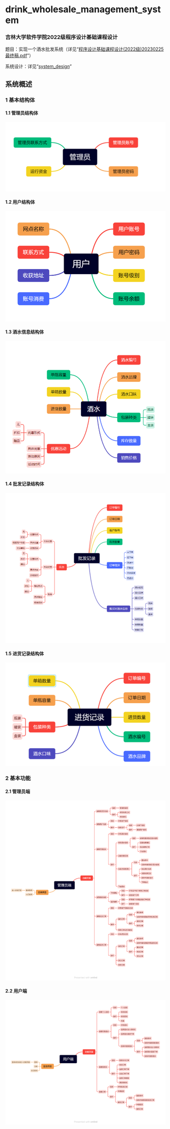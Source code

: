 # drink_wholesale_management_system
### 吉林大学软件学院2022级程序设计基础课程设计
题目：实现一个酒水批发系统（详见“[程序设计基础课程设计(2022级)20230225最终稿.pdf](https://github.com/wulixinlaimujijia/drink_wholesale_management_system/blob/main/%E7%A8%8B%E5%BA%8F%E8%AE%BE%E8%AE%A1%E5%9F%BA%E7%A1%80%E8%AF%BE%E7%A8%8B%E8%AE%BE%E8%AE%A1(2022%E7%BA%A7)20230225%E6%9C%80%E7%BB%88%E7%A8%BF.pdf)”）

系统设计：详见“[system_design](https://github.com/wulixinlaimujijia/drink_wholesale_management_system/tree/e70e648017a2dc31221e9d2996598ce4e577f67d/system_design)”

## 系统概述
### 1 基本结构体
#### 1.1 管理员结构体
![image](system_design/系统概述/结构体/管理员结构体.jpg)
#### 1.2 用户结构体
![image](system_design/系统概述/结构体/用户结构体.jpg)
#### 1.3 酒水信息结构体
![image](system_design/系统概述/结构体/酒水信息结构体.jpg)
#### 1.4 批发记录结构体
![image](system_design/系统概述/结构体/批发记录结构体.jpg)
#### 1.5 进货记录结构体
![image](system_design/系统概述/结构体/进货记录结构体.jpg)

### 2 基本功能
#### 2.1 管理员端
![image](system_design/系统概述/基本功能/管理员端.jpg)
#### 2.2 用户端
![image](system_design/系统概述/基本功能/用户端.jpg)
